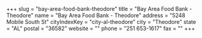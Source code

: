 +++
slug = "bay-area-food-bank-theodore"
title = "Bay Area Food Bank - Theodore"
name = "Bay Area Food Bank - Theodore"
address = "5248 Mobile South St"
cityIndexKey = "city-al-theodore"
city = "Theodore"
state = "AL"
postal = "36582"
website = ""
phone = "251 653-1617"
fax = ""
+++
